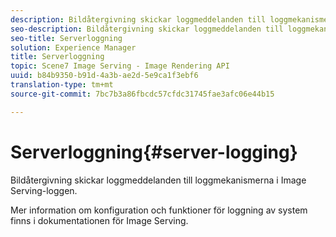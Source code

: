 ```yaml
---
description: Bildåtergivning skickar loggmeddelanden till loggmekanismerna i Image Serving-loggen.
seo-description: Bildåtergivning skickar loggmeddelanden till loggmekanismerna i Image Serving-loggen.
seo-title: Serverloggning
solution: Experience Manager
title: Serverloggning
topic: Scene7 Image Serving - Image Rendering API
uuid: b84b9350-b91d-4a3b-ae2d-5e9ca1f3ebf6
translation-type: tm+mt
source-git-commit: 7bc7b3a86fbcdc57cfdc31745fae3afc06e44b15

---
```



# Serverloggning{#server-logging}

Bildåtergivning skickar loggmeddelanden till loggmekanismerna i Image Serving-loggen.

Mer information om konfiguration och funktioner för loggning av system finns i dokumentationen för Image Serving.
